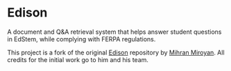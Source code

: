 # Edison

A document and Q&A retrieval system that helps answer student questions in EdStem, while complying with FERPA regulations.

This project is a fork of the original [Edison](https://github.com/mihranmiroyan/edison) repository by [Mihran Miroyan](https://github.com/mihranmiroyan). All credits for the initial work go to him and his team.
